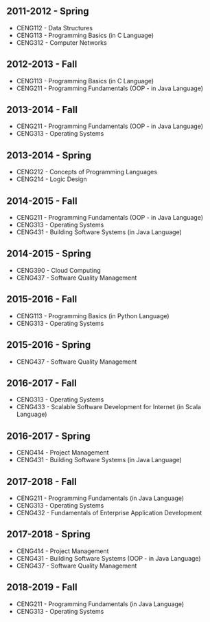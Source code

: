 
## 2011-2012 - Spring
- CENG112 - Data Structures
- CENG113 - Programming Basics (in C Language)
- CENG312 - Computer Networks

## 2012-2013 - Fall
- CENG113 - Programming Basics (in C Language)
- CENG211 - Programming Fundamentals (OOP - in Java Language)

## 2013-2014 - Fall
- CENG211 - Programming Fundamentals (OOP - in Java Language)
- CENG313 - Operating Systems

## 2013-2014 - Spring
- CENG212 - Concepts of Programming Languages 
- CENG214 - Logic Design

## 2014-2015 - Fall
- CENG211 - Programming Fundamentals (OOP - in Java Language)
- CENG313 - Operating Systems
- CENG431 - Building Software Systems (in Java Language)

## 2014-2015 - Spring
- CENG390 - Cloud Computing
- CENG437 - Software Quality Management

## 2015-2016 - Fall
- CENG113 - Programming Basics (in Python Language)
- CENG313 - Operating Systems

## 2015-2016 - Spring
- CENG437 - Software Quality Management

## 2016-2017 - Fall
- CENG313 - Operating Systems
- CENG433 - Scalable Software Development for Internet (in Scala Language)

## 2016-2017 - Spring
- CENG414 - Project Management
- CENG431 - Building Software Systems (in Java Language)

## 2017-2018 - Fall
- CENG211 - Programming Fundamentals (in Java Language)
- CENG313 - Operating Systems
- CENG432 - Fundamentals of Enterprise Application Development

## 2017-2018 - Spring
- CENG414 - Project Management
- CENG431 - Building Software Systems (OOP - in Java Language)
- CENG437 - Software Quality Management

## 2018-2019 - Fall
- CENG211 - Programming Fundamentals (in Java Language)
- CENG313 - Operating Systems
